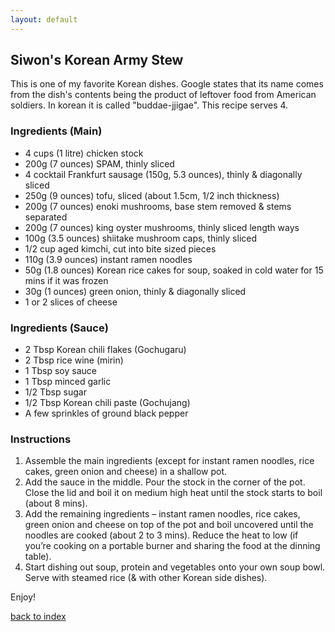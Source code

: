 ```yaml
---
layout: default
---
```


<!---
This is a comment. Note the triple dash to start, but double to end
-->

## Siwon's Korean Army Stew
<!---
github: SRyu1425
-->
This is one of my favorite Korean dishes. Google states that its name comes from the dish's contents being the product of leftover food from American soldiers. In korean it is called "buddae-jjigae". This recipe serves 4.

### Ingredients (Main)
- 4 cups (1 litre) chicken stock 
- 200g (7 ounces) SPAM, thinly sliced
- 4 cocktail Frankfurt sausage (150g, 5.3 ounces), thinly & diagonally sliced
- 250g (9 ounces) tofu, sliced (about 1.5cm, 1/2 inch thickness)
- 200g (7 ounces) enoki mushrooms, base stem removed & stems separated
- 200g (7 ounces) king oyster mushrooms, thinly sliced length ways
- 100g (3.5 ounces) shiitake mushroom caps, thinly sliced
- 1/2 cup aged kimchi, cut into bite sized pieces
- 110g (3.9 ounces) instant ramen noodles
- 50g (1.8 ounces) Korean rice cakes for soup, soaked in cold water for 15 mins if it was frozen
- 30g (1 ounces) green onion, thinly & diagonally sliced
- 1 or 2 slices of cheese

### Ingredients (Sauce)
- 2 Tbsp Korean chili flakes (Gochugaru)
- 2 Tbsp rice wine (mirin)
- 1 Tbsp soy sauce
- 1 Tbsp minced garlic
- 1/2 Tbsp sugar
- 1/2 Tbsp Korean chili paste (Gochujang)
- A few sprinkles of ground black pepper

### Instructions
1. Assemble the main ingredients (except for instant ramen noodles, rice cakes, green onion and cheese) in a shallow pot. 
2. Add the sauce in the middle. Pour the stock in the corner of the pot. Close the lid and boil it on medium high heat until the stock starts to boil (about 8 mins).
3. Add the remaining ingredients – instant ramen noodles, rice cakes, green onion and cheese on top of the pot and boil uncovered until the noodles are cooked (about 2 to 3 mins). Reduce the heat to low (if you’re cooking on a portable burner and sharing the food at the dinning table).
4. Start dishing out soup, protein and vegetables onto your own soup bowl. Serve with steamed rice (& with other Korean side dishes).

Enjoy!

<!--
Keep this link to return to the index
-->
[back to index](../)